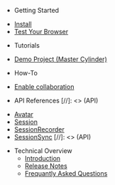 - Getting Started
* [Install](getting-started/install.md)
* [Test Your Browser](getting-started/test-your-browser.md)

- Tutorials
* [Demo Project (Master Cylinder)](tutorials/demo-project.md)

- How-To
* [Enable collaboration](how-to/enable-collab.md)

- API References
[//]: <> (API)
* [Avatar](api/Avatar)
* [Session](api/Session)
* [SessionRecorder](api/SessionRecorder)
* [SessionSync](api/SessionSync)
[//]: <> (API)

- Technical Overview
  * [Introduction](technical-overview/introduction.md)
  * [Release Notes](technical-overview/zea-collab-1.0.1.md)
  * [Frequantly Asked Questions](FAQ)

